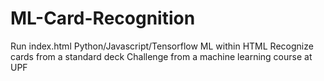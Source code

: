 # ML-Card-Recognition
Run index.html
Python/Javascript/Tensorflow ML within HTML
Recognize cards from a standard deck
Challenge from a machine learning course at UPF
